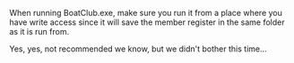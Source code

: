 When running BoatClub.exe, make sure you run it from
a place where you have write access since it will save
the member register in the same folder as it is run from.

Yes, yes, not recommended we know, but we didn't bother this time...
